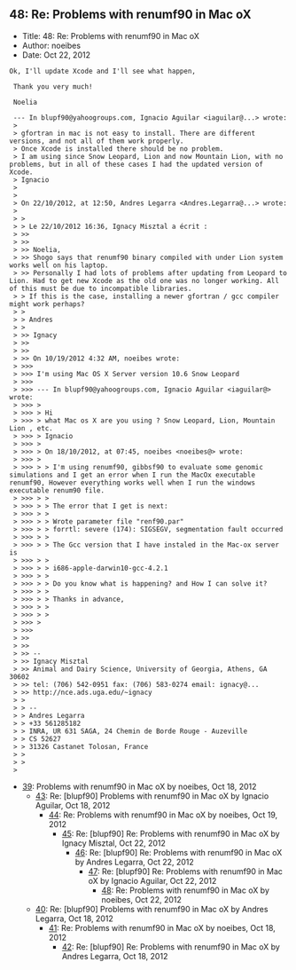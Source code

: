 ## 48: Re: Problems with renumf90 in Mac oX

- Title: 48: Re: Problems with renumf90 in Mac oX
- Author: noeibes
- Date: Oct 22, 2012

```
Ok, I'll update Xcode and I'll see what happen,

 Thank you very much!

 Noelia

 --- In blupf90@yahoogroups.com, Ignacio Aguilar <iaguilar@...> wrote:
 >
 > gfortran in mac is not easy to install. There are different versions, and not all of them work properly. 
 > Once Xcode is installed there should be no problem.
 > I am using since Snow Leopard, Lion and now Mountain Lion, with no problems, but in all of these cases I had the updated version of Xcode.
 > Ignacio
 > 
 > 
 > On 22/10/2012, at 12:50, Andres Legarra <Andres.Legarra@...> wrote:
 > 
 > > 
 > > Le 22/10/2012 16:36, Ignacy Misztal a écrit :
 > >> 
 > >> 
 > >> Noelia,
 > >> Shogo says that renumf90 binary compiled with under Lion system works well on his laptop. 
 > >> Personally I had lots of problems after updating from Leopard to Lion. Had to get new Xcode as the old one was no longer working. All of this must be due to incompatible libraries. 
 > > If this is the case, installing a newer gfortran / gcc compiler might work perhaps?
 > > 
 > > Andres
 > > 
 > >> Ignacy
 > >> 
 > >> 
 > >> On 10/19/2012 4:32 AM, noeibes wrote:
 > >>> 
 > >>> I'm using Mac OS X Server version 10.6 Snow Leopard
 > >>> 
 > >>> --- In blupf90@yahoogroups.com, Ignacio Aguilar <iaguilar@> wrote:
 > >>> >
 > >>> > Hi 
 > >>> > what Mac os X are you using ? Snow Leopard, Lion, Mountain Lion , etc. 
 > >>> > Ignacio 
 > >>> > 
 > >>> > On 18/10/2012, at 07:45, noeibes <noeibes@> wrote:
 > >>> > 
 > >>> > > I'm using renumf90, gibbsf90 to evaluate some genomic simulations and I get an error when I run the MacOx executable renumf90, However everything works well when I run the windows executable renum90 file.
 > >>> > > 
 > >>> > > The error that I get is next:
 > >>> > > 
 > >>> > > Wrote parameter file "renf90.par"
 > >>> > > forrtl: severe (174): SIGSEGV, segmentation fault occurred
 > >>> > > 
 > >>> > > The Gcc version that I have instaled in the Mac-ox server is
 > >>> > > 
 > >>> > > i686-apple-darwin10-gcc-4.2.1
 > >>> > > 
 > >>> > > Do you know what is happening? and How I can solve it?
 > >>> > > 
 > >>> > > Thanks in advance,
 > >>> > > 
 > >>> > >
 > >>> >
 > >>> 
 > >> 
 > >> 
 > >> -- 
 > >> Ignacy Misztal
 > >> Animal and Dairy Science, University of Georgia, Athens, GA 30602
 > >> tel: (706) 542-0951 fax: (706) 583-0274 email: ignacy@... 
 > >> http://nce.ads.uga.edu/~ignacy
 > > 
 > > -- 
 > > Andres Legarra
 > > +33 561285182
 > > INRA, UR 631 SAGA, 24 Chemin de Borde Rouge - Auzeville
 > > CS 52627
 > > 31326 Castanet Tolosan, France
 > > 
 > >
 > 
```

- [39](0039.md): Problems with renumf90 in Mac oX by noeibes, Oct 18, 2012
    - [43](0043.md): Re: [blupf90] Problems with renumf90 in Mac oX by Ignacio Aguilar, Oct 18, 2012
        - [44](0044.md): Re: Problems with renumf90 in Mac oX by noeibes, Oct 19, 2012
            - [45](0045.md): Re: [blupf90] Re: Problems with renumf90 in Mac oX by Ignacy Misztal, Oct 22, 2012
                - [46](0046.md): Re: [blupf90] Re: Problems with renumf90 in Mac oX by Andres Legarra, Oct 22, 2012
                    - [47](0047.md): Re: [blupf90] Re: Problems with renumf90 in Mac oX by Ignacio Aguilar, Oct 22, 2012
                        - [48](0048.md): Re: Problems with renumf90 in Mac oX by noeibes, Oct 22, 2012
    - [40](0040.md): Re: [blupf90] Problems with renumf90 in Mac oX by Andres Legarra, Oct 18, 2012
        - [41](0041.md): Re: Problems with renumf90 in Mac oX by noeibes, Oct 18, 2012
            - [42](0042.md): Re: [blupf90] Re: Problems with renumf90 in Mac oX by Andres Legarra, Oct 18, 2012
